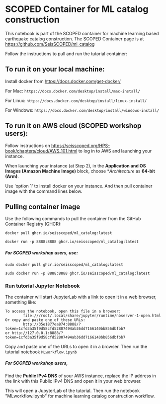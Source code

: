# SCOPED Container for ML catalog construction
This notebook is part of the SCOPED container for machine learning based earthquake catalog construction. The SCOPED Container page is at https://github.com/SeisSCOPED/ml_catalog

Follow the instructions to pull and run the tutorial container: 

## To run it on your local machine:
Install docker from https://docs.docker.com/get-docker/

For Mac: ```https://docs.docker.com/desktop/install/mac-install/```

For Linux: ```https://docs.docker.com/desktop/install/linux-install/```

For Windows: ```https://docs.docker.com/desktop/install/windows-install/```

## To run it on AWS cloud (SCOPED workshop users):
Follow instructions on https://seisscoped.org/HPS-book/chapters/cloud/AWS_101.html to log in to AWS and launching your instance. 

When launching your instance (at Step 2), in the **Application and OS Images (Amazon Machine Image)** block, choose **Architecture* as **64-bit (Arm)**. 

Use 'option 1' to install docker on your instance. And then pull container image with the command lines below.

## Pulling container image
Use the following commands to pull the container from the GitHub Container Registry (GHCR):
```
docker pull ghcr.io/seisscoped/ml_catalog:latest

docker run -p 8888:8888 ghcr.io/seisscoped/ml_catalog:latest
```
##### For **SCOPED workshop users**, use:
```
sudo docker pull ghcr.io/seisscoped/ml_catalog:latest

sudo docker run -p 8888:8888 ghcr.io/seisscoped/ml_catalog:latest
```


### Run tutorial Jupyter Notebook

The container will start JupyterLab with a link to open it in a web browser, something like:
```
To access the notebook, open this file in a browser:
        file:///root/.local/share/jupyter/runtime/nbserver-1-open.html
Or copy and paste one of these URLs:
        http://35e1877ea874:8888/?token=1cfd3a35f9d58cfd52807494ab36dd7166140bb856dbfbb7
or http://127.0.0.1:8888/?token=1cfd3a35f9d58cfd52807494ab36dd7166140bb856dbfbb7

```
Copy and paste one of the URLs to open it in a browser. Then run the tutorial notebook ```MLworkflow.ipynb```

##### For **SCOPED workshop users**,

Find the **Public IPv4 DNS** of your AWS instance, replace the IP address in the link with this Public IPv4 DNS and open it in your web browser. 

This will open a JupyterLab of the tutorial. Then run the notebook "MLworkflow.ipynb" for machine learning catalog construction workflow.

